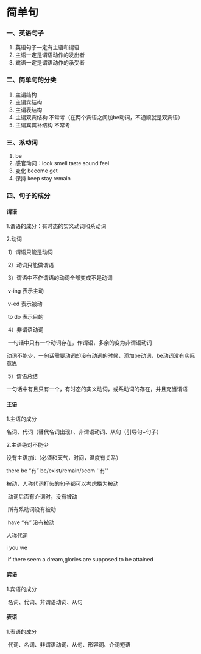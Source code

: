 # 简单句

### 一、英语句子

1. 英语句子一定有主语和谓语
2. 主语一定是谓语动作的发出者
3. 宾语一定是谓语动作的承受者

### 二、简单句的分类

1. 主谓结构
2. 主谓宾结构
3. 主谓表结构
4. 主谓双宾结构 不常考（在两个宾语之间加be动词，不通顺就是双宾语）
5. 主谓宾宾补结构 不常考

### 三、系动词

1. be
2. 感官动词：look smell taste sound feel
3. 变化 become get
4. 保持 keep  stay remain

### 四、句子的成分

#### 谓语

1.谓语的成分：有时态的实义动词和系动词

2.动词

​	1）谓语只能是动词

​	2）动词只能做谓语

​	3）谓语中不作谓语的动词全部变成不是动词

​		v-ing 表示主动

​		v-ed 表示被动

​		to do 表示目的

​	4）非谓语动词

​		一句话中只有一个动词存在，作谓语，多余的变为非谓语动词

​		动词不能少，一句话需要动词却没有动词的时候，添加be动词，be动词没有实际意思

​	5）谓语总结

​		一句话中有且只有一个，有时态的实义动词，或系动词的存在，并且充当谓语

#### 主语

1.主语的成分

名词、代词（替代名词出现）、非谓语动词、从句（引导句+句子）

2.主语绝对不能少

没有主语加it（必须和天气，时间，温度有关系）

there be  “有” be/exist/remain/seem ''有''

被动，人称代词打头的句子都可以考虑换为被动

​	动词后面有介词时，没有被动

​	所有系动词没有被动

​	have “有”  没有被动

人称代词

i you we 

​	if there seem a dream,glories are supposed to be attained

#### 宾语

1.宾语的成分

​	名词、代词、非谓语动词、从句

#### 表语

1.表语的成分

​	代词、名词、非谓语动词、从句、形容词、介词短语